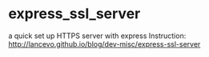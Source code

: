 # express_ssl_server
a quick set up HTTPS server with express
Instruction: <http://lancevo.github.io/blog/dev-misc/express-ssl-server>
